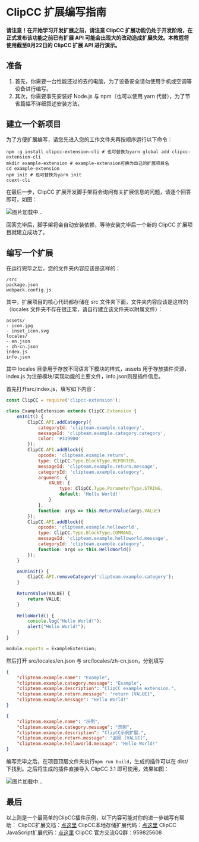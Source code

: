 # ClipCC 扩展编写指南

#### 请注意！在开始学习开发扩展之前，请注意 ClipCC 扩展功能**仍处于开发阶段**，在正式发布该功能之前已有扩展 API 可能会出现大的改动造成扩展失效。本教程将使用截至8月22日的 ClipCC 扩展 API 进行演示。

## 准备

1. 首先，你需要一台性能还过的去的电脑，为了设备安全请勿使用手机或空调等设备进行编写。
2. 其次，你需要事先安装好 Node.js 与 npm（也可以使用 yarn 代替），为了节省篇幅不详细叙述安装方法。

## 建立一个新项目

为了方便扩展编写，请您先进入您的工作文件夹再按顺序运行以下命令：

```shell
npm -g install clipcc-extension-cli # 也可替换为yarn global add clipcc-extension-cli
mkdir example-extension # example-extension可换为自己的扩展项目名
cd example-extension
npm init # 也可替换为yarn init
ccext-cli
```

在最后一步，ClipCC 扩展开发脚手架将会询问有关扩展信息的问题，请逐个回答即可，如图：

![图片加载中...](https://s3.jpg.cm/2021/08/22/IbEeHG.png)

回答完毕后，脚手架将会自动安装依赖，等待安装完毕后一个新的 ClipCC 扩展项目就建立成功了。

## 编写一个扩展

在运行完毕之后，您的文件夹内容应该是这样的：

```
/src
package.json
webpack.config.js
```

其中，扩展项目的核心代码都存储在 src 文件夹下面，文件夹内容应该是这样的（locales 文件夹不存在很正常，请自行建立该文件夹以附属文件）：

```
assets/
- icon.jpg
- inset_icon.svg
locales/
- en.json
- zh-cn.json
index.js
info.json
```

其中 locales 目录用于存放不同语言下模块的样式，assets 用于存放插件资源，index.js 为注册模块/实现功能的主要文件，info.json则是插件信息。

首先打开src/index.js，填写如下内容：

```javascript
const ClipCC = require('clipcc-extension');

class ExampleExtension extends ClipCC.Extension {
    onInit() {
        ClipCC.API.addCategory({
            categoryId: 'clipteam.example.category',
            messageId: 'clipteam.example.category.category',
            color: '#339900'
        });
        ClipCC.API.addBlock({
            opcode: 'clipteam.example.return',
            type: ClipCC.Type.BlockType.REPORTER,
            messageId: 'clipteam.example.return.message',
            categoryId: 'clipteam.example.category',
            argument: {
                VALUE: {
                    type: ClipCC.Type.ParameterType.STRING,
                    default: 'Hello World!'
                }
            },
            function: args => this.ReturnValue(args.VALUE)
        });
        ClipCC.API.addBlock({
            opcode: 'clipteam.example.helloworld',
            type: ClipCC.Type.BlockType.COMMAND,
            messageId: 'clipteam.example.helloworld.message',
            categoryId: 'clipteam.example.category',
            function: args => this.HelloWorld()
        });
    }

    onUninit() {
        ClipCC.API.removeCategory('clipteam.example.category');
    }
    
    ReturnValue(VALUE) {
        return VALUE;
    }
    
    HelloWorld() {
        console.log("Hello World!");
        alert("Hello World!");
    }
}

module.exports = ExampleExtension;
```

然后打开 src/locales/en.json 与 src/locales/zh-cn.json，分别填写

```json
{
    "clipteam.example.name": "Example",
    "clipteam.example.category.message": "Example",
    "clipteam.example.description": "ClipCC example extension.",
    "clipteam.example.return.message": "return [VALUE]",
    "clipteam.example.message": "Hello World!"
}

```

```json
{
    "clipteam.example.name": "示例",
    "clipteam.example.category.message": "示例",
    "clipteam.example.description": "ClipCC示例扩展.",
    "clipteam.example.return.message": "返回 [VALUE]",
    "clipteam.example.helloworld.message": "Hello World!"
}

```

编写完毕之后，在项目顶层文件夹执行``npm run build``，生成的插件可以在 dist/ 下找到。之后将生成的插件直接导入 ClipCC 3.1 即可使用，效果如图：

![图片加载中...](https://s3.jpg.cm/2021/08/22/IbEuKQ.png)

## 最后

以上则是一个最简单的ClipCC插件示例，以下内容可能对你的进一步编写有帮助：
ClipCC扩展文档：[点这里](https://clipteam.github.io/clipcc-extension/)
ClipCC本地存储扩展代码：[点这里](https://github.com/Clipteam/clipcc-extension-local-storage)
ClipCC JavaScript扩展代码：[点这里](https://github.com/SinanGentoo/clipcc-extension-javascript)
ClipCC 官方交流QQ群：959825608

